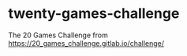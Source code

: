 # twenty-games-challenge
The 20 Games Challenge from https://20_games_challenge.gitlab.io/challenge/
